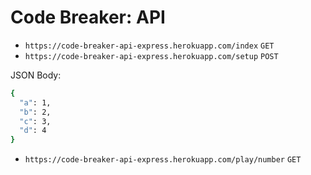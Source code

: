 # Code Breaker: API

- `https://code-breaker-api-express.herokuapp.com/index` `GET`
- `https://code-breaker-api-express.herokuapp.com/setup` `POST`

JSON Body:
```bash
{
  "a": 1,
  "b": 2,
  "c": 3,
  "d": 4
}
```
- `https://code-breaker-api-express.herokuapp.com/play/number` `GET`

